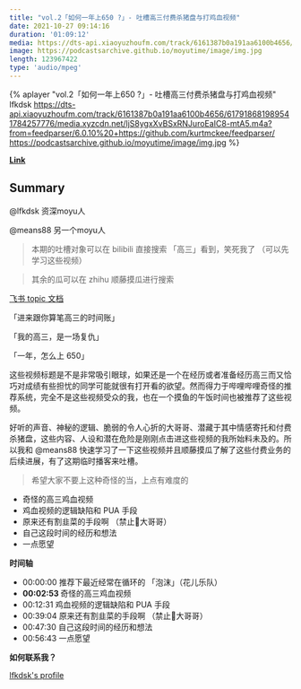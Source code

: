 ```yaml
---
title: "vol.2「如何一年上650 ?」- 吐槽高三付费杀猪盘与打鸡血视频"
date: 2021-10-27 09:14:16
duration: '01:09:12'
media: https://dts-api.xiaoyuzhoufm.com/track/6161387b0a191aa6100b4656/617918681989541784257776/media.xyzcdn.net/ljS8ygxXvBSxRNJuroEaIC8-mtA5.m4a?from=feedparser/6.0.10%20+https://github.com/kurtmckee/feedparser/
image: https://podcastsarchive.github.io/moyutime/image/img.jpg
length: 123967422
type: 'audio/mpeg'
---
```


{% aplayer "vol.2「如何一年上650 ?」- 吐槽高三付费杀猪盘与打鸡血视频" lfkdsk  https://dts-api.xiaoyuzhoufm.com/track/6161387b0a191aa6100b4656/617918681989541784257776/media.xyzcdn.net/ljS8ygxXvBSxRNJuroEaIC8-mtA5.m4a?from=feedparser/6.0.10%20+https://github.com/kurtmckee/feedparser/ https://podcastsarchive.github.io/moyutime/image/img.jpg %}

**[Link](617918681989541784257776)**

## Summary
<p>@lfkdsk 资深moyu人</p><p>@means88 另一个moyu人</p><blockquote>本期的吐槽对象可以在 bilibili 直接搜索 「高三」看到，笑死我了 （可以先学习这些视频）</blockquote><blockquote>其余的瓜可以在 zhihu 顺藤摸瓜进行搜索</blockquote><p><a href="https://zbklptbodj.feishu.cn/docs/doccnbjUs9FgOjrGcXztBYU4Ich#xrZVUG">飞书 topic 文档</a></p><p>「进来跟你算笔高三的时间账」</p><p>「我的高三，是一场复仇」</p><p>「一年，怎么上 650」</p><p>这些视频标题是不是非常吸引眼球，如果还是一个在经历或者准备经历高三而又恰巧对成绩有些担忧的同学可能就很有打开看的欲望。然而得力于哔哩哔哩奇怪的推荐系统，完全不是这些视频受众的我，也在一个摸鱼的午饭时间也被推荐了这些视频。</p><p>好听的声音、神秘的逻辑、脆弱的令人心折的大哥哥、潜藏于其中情感寄托和付费杀猪盘，这些内容、人设和潜在危险是刚刚点击进这些视频的我所始料未及的。所以我和 @means88 快速学习了一下这些视频并且顺藤摸瓜了解了这些付费业务的后续进展，有了这期临时播客来吐槽。</p><blockquote>希望大家不要上这种奇怪的当，上点有难度的</blockquote><ul>  <li>奇怪的高三鸡血视频</li>  <li>鸡血视频的逻辑缺陷和 PUA 手段</li>  <li>原来还有割韭菜的手段啊 （禁止🚫大哥哥）</li>  <li>自己这段时间的经历和想法</li>  <li>一点愿望</li></ul><p><strong>时间轴</strong></p><ul>  <li>00:00:00 推荐下最近经常在循环的 「泡沫」（花儿乐队）</li>  <li><strong>00:02:53 </strong>奇怪的高三鸡血视频</li>  <li>00:12:31 鸡血视频的逻辑缺陷和 PUA 手段</li>  <li>00:39:04 原来还有割韭菜的手段啊 （禁止🚫大哥哥）</li>  <li>00:47:30 自己这段时间的经历和想法</li>  <li>00:56:43 一点愿望</li></ul><p><strong>如何联系我？</strong></p><p><a href="https://zbklptbodj.feishu.cn/docs/doccnANUeTi0wo4rWd5dBKc7Gib">lfkdsk's profile</a></p>
    